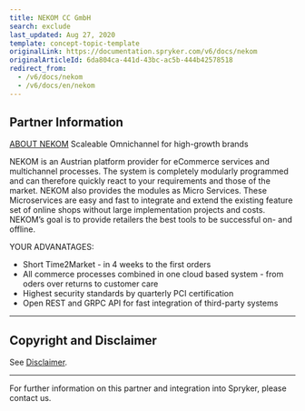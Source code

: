 ```yaml
---
title: NEKOM CC GmbH
search: exclude
last_updated: Aug 27, 2020
template: concept-topic-template
originalLink: https://documentation.spryker.com/v6/docs/nekom
originalArticleId: 6da804ca-441d-43bc-ac5b-444b42578518
redirect_from:
  - /v6/docs/nekom
  - /v6/docs/en/nekom
---
```


## Partner Information
[ABOUT NEKOM](https://www.nekom.com/)
Scaleable Omnichannel for high-growth brands

NEKOM is an Austrian platform provider for eCommerce services and multichannel processes. The system is completely modularly programmed and can therefore quickly react to your requirements and those of the market. NEKOM also provides the modules as Micro Services. These Microservices are easy and fast to integrate and extend the existing feature set of online shops without large implementation projects and costs. NEKOM’s goal is to provide retailers the best tools to be successful on- and offline.

YOUR ADVANATAGES:

* Short Time2Market - in 4 weeks to the first orders
* All commerce processes combined in one cloud based system - from oders over returns to customer care
* Highest security standards by quarterly PCI certification
* Open REST and GRPC API for fast integration of third-party systems

---

## Copyright and Disclaimer

See [Disclaimer](https://github.com/spryker/spryker-documentation).

---
For further information on this partner and integration into Spryker, please contact us.

<div class="hubspot-form js-hubspot-form" data-portal-id="2770802" data-form-id="163e11fb-e833-4638-86ae-a2ca4b929a41" id="hubspot-1"></div>
